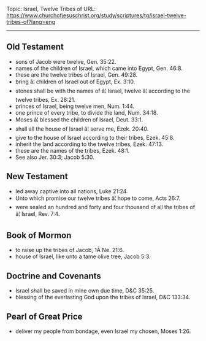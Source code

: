 Topic: Israel, Twelve Tribes of
URL: https://www.churchofjesuschrist.org/study/scriptures/tg/israel-twelve-tribes-of?lang=eng

---

## Old Testament

- sons of Jacob were twelve, Gen. 35:22.
- names of the children of Israel, which came into Egypt, Gen. 46:8.
- these are the twelve tribes of Israel, Gen. 49:28.
- bring â¦ children of Israel out of Egypt, Ex. 3:10.
- stones shall be with the names of â¦ Israel, twelve â¦ according to the twelve tribes, Ex. 28:21.
- princes of Israel, being twelve men, Num. 1:44.
- one prince of every tribe, to divide the land, Num. 34:18.
- Moses â¦ blessed the children of Israel, Deut. 33:1.
- shall all the house of Israel â¦ serve me, Ezek. 20:40.
- give to the house of Israel according to their tribes, Ezek. 45:8.
- inherit the land according to the twelve tribes, Ezek. 47:13.
- these are the names of the tribes, Ezek. 48:1.
- See also Jer. 30:3; Jacob 5:30.

## New Testament

- led away captive into all nations, Luke 21:24.
- Unto which promise our twelve tribes â¦ hope to come, Acts 26:7.
- were sealed an hundred and forty and four thousand of all the tribes of â¦ Israel, Rev. 7:4.

## Book of Mormon

- to raise up the tribes of Jacob, 1Â Ne. 21:6.
- house of Israel, like unto a tame olive tree, Jacob 5:3.

## Doctrine and Covenants

- Israel shall be saved in mine own due time, D&C 35:25.
- blessing of the everlasting God upon the tribes of Israel, D&C 133:34.

## Pearl of Great Price

- deliver my people from bondage, even Israel my chosen, Moses 1:26.

